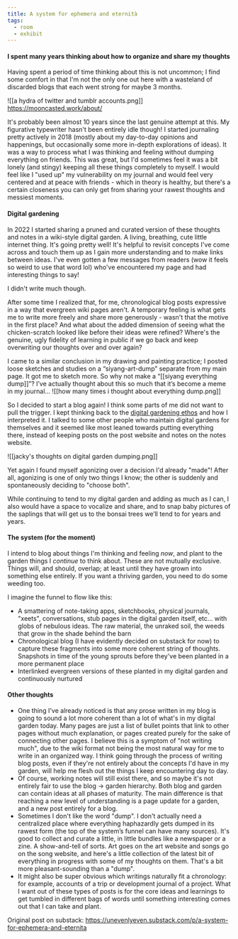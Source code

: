 ```yaml
---
title: A system for ephemera and eternità
tags:
  - room
  - exhibit
---
```

#### I spent many years thinking about how to organize and share my thoughts
Having spent a period of time thinking about this is not uncommon; I find some comfort in that I'm not the only one out here with a wasteland of discarded blogs that each went strong for maybe 3 months. 

![[a hydra of twitter and tumblr accounts.png]]
https://mooncasted.work/about/

It's probably been almost 10 years since the last genuine attempt at this. My figurative typewriter hasn't been entirely idle though! I started journaling pretty actively in 2018 (mostly about my day-to-day opinions and happenings, but occasionally some more in-depth explorations of ideas). It was a way to process what I was thinking and feeling without dumping everything on friends. This was great, but I'd sometimes feel it was a bit lonely (and stingy) keeping all these things completely to myself. I would feel like I "used up" my vulnerability on my journal and would feel very centered and at peace with friends - which in theory is healthy, but there's a certain closeness you can only get from sharing your rawest thoughts and messiest moments.

#### Digital gardening
In 2022 I started sharing a pruned and curated version of these thoughts and notes in a wiki-style digital garden. A living, breathing, cute little internet thing. It's going pretty well! It's helpful to revisit concepts I've come across and touch them up as I gain more understanding and to make links between ideas. I've even gotten a few messages from readers (wow it feels so weird to use that word lol) who've encountered my page and had interesting things to say!

I didn't write much though.

After some time I realized that, for me, chronological blog posts expressive in a way that evergreen wiki pages aren't. A temporary feeling is what gets me to write more freely and share more generously - wasn't that the motive in the first place? And what about the added dimension of seeing what the chicken-scratch looked like before their ideas were refined? Where's the genuine, ugly fidelity of learning in public if we go back and keep overwriting our thoughts over and over again? 

I came to a similar conclusion in my drawing and painting practice; I posted loose sketches and studies on a “siyang-art-dump” separate from my main page. It got me to sketch more. So why not make a “[[siyang everything dump]]”? I’ve actually thought about this so much that it’s become a meme in my journal...
![[how many times i thought about everything dump.png]]

So I decided to start a blog again! I think some parts of me did not want to pull the trigger. I kept thinking back to the [digital gardening ethos](https://maggieappleton.com/garden-history) and how I interpreted it. I talked to some other people who maintain digital gardens for themselves and it seemed like most leaned towards putting everything there, instead of keeping posts on the post website and notes on the notes website.

![[jacky's thoughts on digital garden dumping.png]]

Yet again I found myself agonizing over a decision I'd already "made"! After all, agonizing is one of only two things I know; the other is suddenly and spontaneously deciding to "choose both".

While continuing to tend to my digital garden and adding as much as I can, I also would have a space to vocalize and share, and to snap baby pictures of the saplings that will get us to the bonsai trees we’ll tend to for years and years. 

#### The system (for the moment)
I intend to blog about things I'm thinking and feeling *now*, and plant to the garden things I *continue* to think about. These are not mutually exclusive. Things will, and should, overlap; at least until they have grown into something else entirely. If you want a thriving garden, you need to do some weeding too.

I imagine the funnel to flow like this:
- A smattering of note-taking apps, sketchbooks, physical journals, "xeets", conversations, stub pages in the digital garden itself, etc... with globs of nebulous ideas. The raw material, the unraked soil, the weeds that grow in the shade behind the barn
- Chronological blog (I have evidently decided on substack for now) to capture these fragments  into some more coherent string of thoughts. Snapshots in time of the young sprouts before they've been planted in a more permanent place
- Interlinked evergreen versions of these planted in my digital garden and continuously nurtured

#### Other thoughts
- One thing I've already noticed is that any prose written in my blog is going to sound a lot more coherent than a lot of what's in my digital garden today. Many pages are just a list of bullet points that link to other pages without much explanation, or pages created purely for the sake of connecting other pages.  I believe this is a symptom of "not writing much", due to the wiki format not being the most natural way for me to write in an organized way. I think going through the process of writing blog posts, even if they're not entirely about the concepts I'd have in my garden, will help me flesh out the things I keep encountering day to day.
- Of course, working notes will still exist there, and so maybe it's not entirely fair to use the blog -> garden hierarchy. Both blog and garden can contain ideas at all phases of maturity. The main difference is that reaching a new level of understanding is a page update for a garden, and a new post entirely for a blog.
- Sometimes I don't like the word "dump". I don't actually need a centralized place where everything haphazardly gets dumped in its rawest form (the top of the system’s funnel can have many sources). It's good to collect and curate a little, in little bundles like a newspaper or a zine. A show-and-tell of sorts. Art goes on the art website and songs go on the song website, and here's a little collection of the latest bit of everything in progress with some of my thoughts on them. That's a bit more pleasant-sounding than a "dump".
- It might also be super obvious which writings naturally fit a chronology: for example, accounts of a trip or development journal of a project. What I want out of these types of posts is for the core ideas and learnings to get tumbled in different bags of words until something interesting comes out that I can take and plant.

Original post on substack: https://unevenlyeven.substack.com/p/a-system-for-ephemera-and-eternita